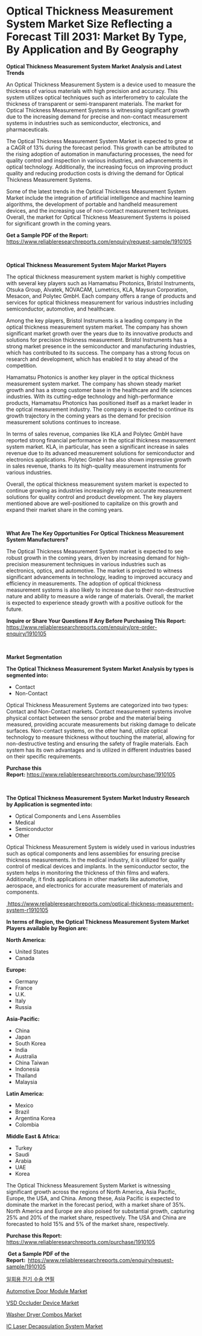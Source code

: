 <p><h1>Optical Thickness Measurement System Market Size Reflecting a Forecast Till 2031: Market By Type, By Application and By Geography</h1></p><p><strong>Optical Thickness Measurement System Market Analysis and Latest Trends</strong></p>
<p><p>An Optical Thickness Measurement System is a device used to measure the thickness of various materials with high precision and accuracy. This system utilizes optical techniques such as interferometry to calculate the thickness of transparent or semi-transparent materials. The market for Optical Thickness Measurement Systems is witnessing significant growth due to the increasing demand for precise and non-contact measurement systems in industries such as semiconductor, electronics, and pharmaceuticals.</p><p>The Optical Thickness Measurement System Market is expected to grow at a CAGR of 13% during the forecast period. This growth can be attributed to the rising adoption of automation in manufacturing processes, the need for quality control and inspection in various industries, and advancements in optical technology. Additionally, the increasing focus on improving product quality and reducing production costs is driving the demand for Optical Thickness Measurement Systems.</p><p>Some of the latest trends in the Optical Thickness Measurement System Market include the integration of artificial intelligence and machine learning algorithms, the development of portable and handheld measurement devices, and the increasing use of non-contact measurement techniques. Overall, the market for Optical Thickness Measurement Systems is poised for significant growth in the coming years.</p></p>
<p><strong>Get a Sample PDF of the Report:&nbsp;</strong> <a href="https://www.reliableresearchreports.com/enquiry/request-sample/1910105">https://www.reliableresearchreports.com/enquiry/request-sample/1910105</a></p>
<p>&nbsp;</p>
<p><strong>Optical Thickness Measurement System Major Market Players</strong></p>
<p><p>The optical thickness measurement system market is highly competitive with several key players such as Hamamatsu Photonics, Bristol Instruments, Otsuka Group, Alvatek, NOVACAM, Lumetrics, KLA, Maysun Corporation, Mesacon, and Polytec GmbH. Each company offers a range of products and services for optical thickness measurement for various industries including semiconductor, automotive, and healthcare.</p><p>Among the key players, Bristol Instruments is a leading company in the optical thickness measurement system market. The company has shown significant market growth over the years due to its innovative products and solutions for precision thickness measurement. Bristol Instruments has a strong market presence in the semiconductor and manufacturing industries, which has contributed to its success. The company has a strong focus on research and development, which has enabled it to stay ahead of the competition.</p><p>Hamamatsu Photonics is another key player in the optical thickness measurement system market. The company has shown steady market growth and has a strong customer base in the healthcare and life sciences industries. With its cutting-edge technology and high-performance products, Hamamatsu Photonics has positioned itself as a market leader in the optical measurement industry. The company is expected to continue its growth trajectory in the coming years as the demand for precision measurement solutions continues to increase.</p><p>In terms of sales revenue, companies like KLA and Polytec GmbH have reported strong financial performance in the optical thickness measurement system market. KLA, in particular, has seen a significant increase in sales revenue due to its advanced measurement solutions for semiconductor and electronics applications. Polytec GmbH has also shown impressive growth in sales revenue, thanks to its high-quality measurement instruments for various industries.</p><p>Overall, the optical thickness measurement system market is expected to continue growing as industries increasingly rely on accurate measurement solutions for quality control and product development. The key players mentioned above are well-positioned to capitalize on this growth and expand their market share in the coming years.</p></p>
<p>&nbsp;</p>
<p><strong>What Are The Key Opportunities For Optical Thickness Measurement System Manufacturers?</strong></p>
<p><p>The Optical Thickness Measurement System market is expected to see robust growth in the coming years, driven by increasing demand for high-precision measurement techniques in various industries such as electronics, optics, and automotive. The market is projected to witness significant advancements in technology, leading to improved accuracy and efficiency in measurements. The adoption of optical thickness measurement systems is also likely to increase due to their non-destructive nature and ability to measure a wide range of materials. Overall, the market is expected to experience steady growth with a positive outlook for the future.</p></p>
<p><strong>Inquire or Share Your Questions If Any Before Purchasing This Report:</strong> <a href="https://www.reliableresearchreports.com/enquiry/pre-order-enquiry/1910105">https://www.reliableresearchreports.com/enquiry/pre-order-enquiry/1910105</a></p>
<p>&nbsp;</p>
<p><strong>Market Segmentation</strong></p>
<p><strong>The Optical Thickness Measurement System Market Analysis by types is segmented into:</strong></p>
<p><ul><li>Contact</li><li>Non-Contact</li></ul></p>
<p><p>Optical Thickness Measurement Systems are categorized into two types: Contact and Non-Contact markets. Contact measurement systems involve physical contact between the sensor probe and the material being measured, providing accurate measurements but risking damage to delicate surfaces. Non-contact systems, on the other hand, utilize optical technology to measure thickness without touching the material, allowing for non-destructive testing and ensuring the safety of fragile materials. Each system has its own advantages and is utilized in different industries based on their specific requirements.</p></p>
<p><strong>Purchase this Report:&nbsp;</strong><a href="https://www.reliableresearchreports.com/purchase/1910105">https://www.reliableresearchreports.com/purchase/1910105</a></p>
<p>&nbsp;</p>
<p><strong>The Optical Thickness Measurement System Market Industry Research by Application is segmented into:</strong></p>
<p><ul><li>Optical Components and Lens Assemblies</li><li>Medical</li><li>Semiconductor</li><li>Other</li></ul></p>
<p><p>Optical Thickness Measurement System is widely used in various industries such as optical components and lens assemblies for ensuring precise thickness measurements. In the medical industry, it is utilized for quality control of medical devices and implants. In the semiconductor sector, the system helps in monitoring the thickness of thin films and wafers. Additionally, it finds applications in other markets like automotive, aerospace, and electronics for accurate measurement of materials and components.</p></p>
<p><a href="https://www.reliableresearchreports.com/optical-thickness-measurement-system-r1910105">&nbsp;https://www.reliableresearchreports.com/optical-thickness-measurement-system-r1910105</a></p>
<p><strong>In terms of Region, the Optical Thickness Measurement System Market Players available by Region are:</strong></p>
<p>
    <p> <strong> North America: </strong>
        <ul>
            <li>United States</li>
            <li>Canada</li>
        </ul>
        </p> 
    <p> <strong> Europe: </strong>
        <ul>
            <li>Germany</li>
            <li>France</li>
            <li>U.K.</li>
            <li>Italy</li>
            <li>Russia</li>
        </ul>
        </p> 
    <p> <strong> Asia-Pacific: </strong>
        <ul>
            <li>China</li>
            <li>Japan</li>
            <li>South Korea</li>
            <li>India</li>
            <li>Australia</li>
            <li>China Taiwan</li>
            <li>Indonesia</li>
            <li>Thailand</li>
            <li>Malaysia</li>
        </ul>
        </p> 
    <p> <strong> Latin America: </strong>
        <ul>
            <li>Mexico</li>
            <li>Brazil</li>
            <li>Argentina Korea</li>
            <li>Colombia</li>
        </ul>
        </p> 
    <p> <strong> Middle East & Africa: </strong>
        <ul>
            <li>Turkey</li>
            <li>Saudi</li>
            <li>Arabia</li>
            <li>UAE</li>
            <li>Korea</li>
        </ul>
    </p>
    </p>
<p><p>The Optical Thickness Measurement System Market is witnessing significant growth across the regions of North America, Asia Pacific, Europe, the USA, and China. Among these, Asia Pacific is expected to dominate the market in the forecast period, with a market share of 35%. North America and Europe are also poised for substantial growth, capturing 25% and 20% of the market share, respectively. The USA and China are forecasted to hold 15% and 5% of the market share, respectively.</p></p>
<p><strong>Purchase this Report: </strong><a href="https://www.reliableresearchreports.com/purchase/1910105">https://www.reliableresearchreports.com/purchase/1910105</a></p>
<p>&nbsp;<strong>Get a Sample PDF of the Report:&nbsp;&nbsp;</strong><a href="https://www.reliableresearchreports.com/enquiry/request-sample/1910105">https://www.reliableresearchreports.com/enquiry/request-sample/1910105</a></p>
<p><strong></strong></p>
<p><p><a href="https://medium.com/@adsogvwv75/2024%EB%85%84%EB%B6%80%ED%84%B0-2031%EB%85%84%EA%B9%8C%EC%A7%80%EC%9D%98-%EA%B8%80%EB%A1%9C%EB%B2%8C-%ED%8A%B8%EB%A0%8C%EB%93%9C%EC%99%80-%EB%AF%B8%EB%9E%98-%EC%84%B1%EC%9E%A5-%EC%A0%84%EB%A7%9D%EC%9D%84-%EB%8B%A4%EB%A3%AC-%EC%9D%BC%ED%9A%8C%EC%9A%A9-%EC%A0%84%EA%B8%B0-%EC%88%98%EC%88%A0-%ED%8E%9C%EC%8A%AC-%EC%8B%9C%EC%9E%A5-%EC%97%AD%ED%95%99-%ED%83%90%EA%B5%AC-%EB%8A%94-152%ED%8E%98%EC%9D%B4%EC%A7%80%EC%9D%98-%EC%9E%90%EB%A3%8C%EB%A1%9C-%EA%B5%AC%EC%84%B1%EB%90%98%EC%96%B4-%EC%9E%88%EC%8A%B5%EB%8B%88%EB%8B%A4-4d3d09a025a1">일회용 전기 수술 연필</a></p><p><a href="https://www.linkedin.com/pulse/analyzing-automotive-door-module-market-dynamics-growth-mfsme?trackingId=yigcjsKRTQ6dhJyTSpo8Qg%3D%3D">Automotive Door Module Market</a></p><p><a href="https://issuu.com/reportprime-2/docs/vsd-occluder-device-market-size-2030.pptx">VSD Occluder Device Market</a></p><p><a href="https://medium.com/@susanwest38/washer-dryer-combos-market-trends-focusing-on-washer-dryer-combos-market-insight-and-forecast-3d51728e6a42">Washer Dryer Combos Market</a></p><p><a href="https://github.com/angelajermaine/Market-Research-Report-List-4/blob/main/ic-laser-decapsulation-system-market.md">IC Laser Decapsulation System Market</a></p></p>